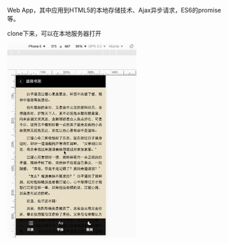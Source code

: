 Web App，其中应用到HTML5的本地存储技术、Ajax异步请求，ES6的promise等。

clone下来，可以在本地服务器打开

<img src="images/effect.gif" width = "300" height = "450" alt="d3" align=center />
